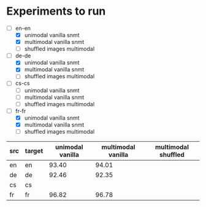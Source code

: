 # Experiments to run
- [ ] en-en
    - [x] unimodal vanilla snmt
    - [x] multimodal vanilla snmt
    - [ ] shuffled images multimodal
- [ ] de-de
    - [x] unimodal vanilla snmt
    - [x] multimodal vanilla snmt
    - [ ] shuffled images multimodal
- [ ] cs-cs
    - [ ] unimodal vanilla snmt
    - [ ] multimodal vanilla snmt
    - [ ] shuffled images multimodal
- [ ] fr-fr
    - [x] unimodal vanilla snmt
    - [x] multimodal vanilla snmt
    - [ ] shuffled images multimodal

| src | target | unimodal vanilla | multimodal vanilla | multimodal shuffled |
|-----|--------|------------------|--------------------|---------------------|
| en  | en     |      93.40       |    94.01           |                     |
| de  | de     |      92.46       |    92.35           |                     |
| cs  | cs     |                  |                    |                     |
| fr  | fr     |        96.82     |       96.78        |                     |
